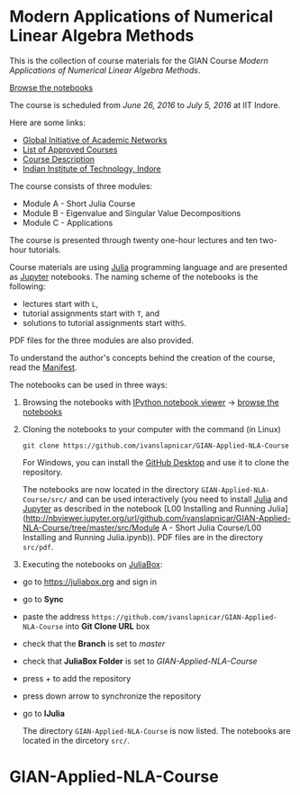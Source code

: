 # Modern Applications of Numerical Linear Algebra Methods

This is the collection of course materials for the GIAN Course
_Modern Applications of Numerical Linear Algebra Methods_.

[Browse the notebooks](http://nbviewer.jupyter.org/url/github.com/ivanslapnicar/GIAN-Applied-NLA-Course/tree/master/src/)

The course is scheduled from _June 26, 2016_ to _July 5, 2016_ at IIT Indore.

Here are some links:
* [Global Initiative of Academic Networks](http://www.gian.iitkgp.ac.in/)
* [List of Approved Courses](http://www.gian.iitkgp.ac.in/ccourses/approvecourses2)
* [Course Description](BR1458109755Final_Modern_Applications_of_Numerical_Linear_Algebra_Methods.PDF)
* [Indian Institute of Technology, Indore](http://www.iiti.ac.in/)


The course consists of three modules:

* Module A - Short Julia Course
* Module B - Eigenvalue and Singular Value Decompositions
* Module C - Applications

The course is presented through twenty  one-hour lectures and ten two-hour tutorials.

Course materials are using [Julia](http://julialang.org/) programming language
and are presented as [Jupyter](http://jupyter.org/) notebooks.
The naming scheme of the notebooks is the following:

* lectures start with `L`,
* tutorial assignments start with `T`, and
* solutions to tutorial assignments start with`S`.

PDF files for the three modules are also provided.

To understand the author's concepts behind the creation of the course,
read the [Manifest](src/Manifest.md).

The notebooks can be used in three ways:

1. Browsing the notebooks with
[IPython notebook viewer](http://nbviewer.jupyter.org/) ->
[browse the notebooks](http://nbviewer.jupyter.org/url/github.com/ivanslapnicar/GIAN-Applied-NLA-Course/tree/master/src/)

2. Cloning the notebooks to your computer with the command (in Linux)

    `git clone https://github.com/ivanslapnicar/GIAN-Applied-NLA-Course`

    For Windows, you can install the [GitHub Desktop](https://desktop.github.com/)
    and use it to clone the repository.

    The notebooks are now located in the directory `GIAN-Applied-NLA-Course/src/` and can
be used interactively (you need to install  [Julia](http://julialang.org/) and
[Jupyter](http://jupyter.org/) as described in the notebook
[L00 Installing and Running Julia](http://nbviewer.jupyter.org/url/github.com/ivanslapnicar/GIAN-Applied-NLA-Course/tree/master/src/Module A - Short Julia Course/L00 Installing and Running Julia.ipynb)).
PDF files are in the directory `src/pdf`.

3. Executing the notebooks on [JuliaBox](https://juliabox.org/):
  * go to https://juliabox.org and sign in
  * go to __Sync__
  * paste the address `https://github.com/ivanslapnicar/GIAN-Applied-NLA-Course` into
    __Git Clone URL__ box
  * check that the __Branch__ is set to _master_
  * check that  __JuliaBox Folder__ is set to _GIAN-Applied-NLA-Course_
  * press _+_ to add the repository
  * press down arrow to synchronize the repository
  * go to  __IJulia__

    The directory `GIAN-Applied-NLA-Course` is now listed. The notebooks are located in
the dircetory `src/`.
# GIAN-Applied-NLA-Course
